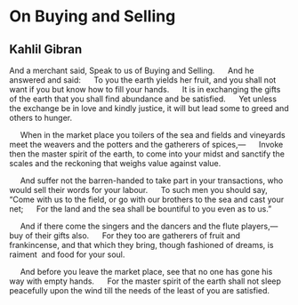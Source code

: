# On Buying and Selling
## Kahlil Gibran
And a merchant said, Speak to us of
Buying and Selling.
     And he answered and said:
     To you the earth yields her fruit, and you
shall not want if you but know how to fill
your hands.
     It is in exchanging the gifts of the earth
that you shall find abundance and be satisfied.
     Yet unless the exchange be in love and
kindly justice, it will but lead some to greed
and others to hunger.

     When in the market place you toilers of
the sea and fields and vineyards meet the
weavers and the potters and the gatherers of
spices,—
     Invoke then the master spirit of the earth,
to come into your midst and sanctify the
scales and the reckoning that weighs value
against value.

     And suffer not the barren-handed to take
part in your transactions, who would sell
their words for your labour.
     To such men you should say,
      “Come with us to the field, or go with
our brothers to the sea and cast your net;
     For the land and the sea shall be bountiful
to you even as to us.”

     And if there come the singers and the
dancers and the flute players,—buy of their
gifts also.
     For they too are gatherers of fruit and
frankincense, and that which they bring,
though fashioned of dreams, is raiment
 and food for your soul.

     And before you leave the market place,
see that no one has gone his way with
empty hands.
     For the master spirit of the earth shall
not sleep peacefully upon the wind till the
needs of the least of you are satisfied.